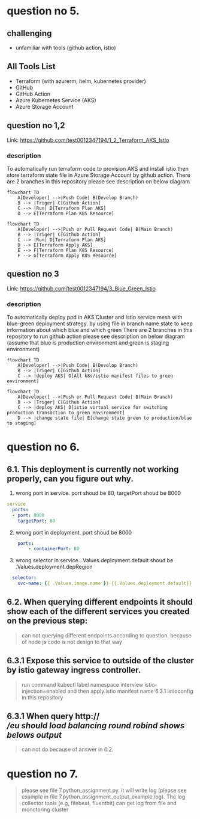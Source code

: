 # question no 5.
## challenging
- unfamiliar with tools (github action, istio)

## All Tools List
- Terraform (with azurerm, helm, kubernetes provider)
- GitHub
- GitHub Action
- Azure Kubernetes Service (AKS)
- Azure Storage Account

## question no 1,2
Link: https://github.com/test0012347194/1_2_Terraform_AKS_Istio

### description
To automatically run terraform code to provision AKS and install istio then store terraform state file in Azure Storage Account by github action. There are 2 branches in this repository please see description on below diagram

```mermaid
flowchart TD
    A[Developer] -->|Push Code| B(Develop Branch)
    B --> |Triger| C[Github Action]
    C --> |Run| D[Terraform Plan AKS]
    D --> E[Terraform Plan K8S Resource]
```

```mermaid
flowchart TD
    A[Developer] -->|Push or Pull Request Code| B(Main Branch)
    B --> |Triger| C[Github Action]
    C --> |Run| D[Terraform Plan AKS]
    D --> E[Terraform Apply AKS]
    E --> F[Terraform Plan K8S Resource]
    F --> G[Terraform Apply K8S Resource]
```

## question no 3
Link: https://github.com/test0012347194/3_Blue_Green_Istio

### description
To automatically deploy pod in AKS Cluster and Istio service mesh with blue-green deployment strategy. 
by using file in branch name state to keep information about which blue and which green
There are 2 branches in this repository to run github action please see description on below diagram (assume that blue is production environment and green is staging environment)

```mermaid
flowchart TD
    A[Developer] -->|Push Code| B(Develop Branch)
    B --> |Triger| C[Github Action]
    C --> |deploy AKS| D[All k8s/istio manifest files to green environment]
```

```mermaid
flowchart TD
    A[Developer] -->|Push or Pull Request Code| B(Main Branch)
    B --> |Triger| C[Github Action]
    C --> |deploy AKS| D[istio virtual service for switching production transaction to green environment]
    D --> |change state file| E[change state green to production/blue to staging]
```

# question no 6.
## 6.1. This deployment is currently not working properly, can you figure out why.
1. wrong port in service. port shoud be 80, targetPort shoud be 8000
```yaml
service
  ports:
  - port: 8000
    targetPort: 80
```
2. wrong port in deployment. port shoud be 8000
```yaml
    ports:
        - containerPort: 80
```
3. wrong selector in service. .Values.deployment.default shoud be .Values.deployment.depRegion
```yaml
  selector:
    svc-name: {{ .Values.image.name }}-{{.Values.deployment.default}}
```

## 6.2. When querying different endpoints it should show each of the different services you created on the previous step:
> can not querying different endpoints according to question. because of node js code is not design to that way

## 6.3.1 Expose this service to outside of the cluster by istio gateway ingress controller.
> run command kubectl label namespace interview istio-injection=enabled and then apply istio manifest name 6.3.1 istioconfig in this repository

## 6.3.1 When query http://<address>/eu should load balancing round robind shows belows output
> can not do because of answer in 6.2.

# question no 7.
> please see file 7.python_assignment.py. it will write log (please see example in file 7.python_assignment_output_example.log). The log collector tools (e.g, filebeat, fluentbit) can get log from file and monotoring cluster